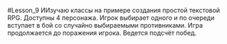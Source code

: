 #Lesson_9
ИИзучаю классы на примере создания простой текстовой RPG.
Доступны 4 персонажа. Игрок выбирает одного и по очереди вступает в бой со случайно выбираемыми противниками. Игра продолжается до поражения игрока. Ведется подсчёт побед.
